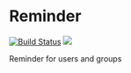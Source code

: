# Reminder

[![Build Status](https://travis-ci.org/aldjunior/reminder.svg)](https://travis-ci.org/aldjunior/reminder) <a href="https://codeclimate.com/github/aldjunior/reminder"><img src="https://codeclimate.com/github/aldjunior/reminder/badges/gpa.svg" /></a>

Reminder for users and groups

